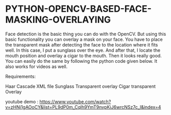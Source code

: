 # PYTHON-OPENCV-BASED-FACE-MASKING-OVERLAYING
Face detection is the basic thing you can do with the OpenCV. But using this basic functionality you can overlay a mask on your face. You have to place the transparent mask after detecting the face to the location where it fits well. In this case, I put a sunglass over the eye. And after that, I locate the mouth position and overlay a cigar to the mouth. Then it looks really good. You can easily do the same by following the python code given below. It also works for videos as well.


Requirements:

Haar Cascade XML file
Sunglass Transparent overlay
Cigar transparent Overlay



youtube demo  :  https://www.youtube.com/watch?v=zHNj1gAOoCY&list=PL9dP0m_Cqlh9YmT9nvpKiJ6wrcNSz7c_l&index=4
